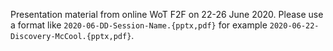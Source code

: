 Presentation material from online WoT F2F on 22-26 June 2020.
Please use a format like `2020-06-DD-Session-Name.{pptx,pdf}`
for example `2020-06-22-Discovery-McCool.{pptx,pdf}`.
